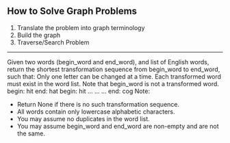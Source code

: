 ## How to Solve Graph Problems

1. Translate the problem into graph terminology
2. Build the graph
3. Traverse/Search
   Problem

---

Given two words (begin_word and end_word), and list of English words, return
the shortest transformation sequence from begin_word to end_word, such that:
Only one letter can be changed at a time.
Each transformed word must exist in the word list. Note that begin_word is not
a transformed word.
begin: hit
end: hat
begin: hit
...
...
...
end: cog
Note:

- Return None if there is no such transformation sequence.
- All words contain only lowercase alphabetic characters.
- You may assume no duplicates in the word list.
- You may assume begin_word and end_word are non-empty and are not the same.
